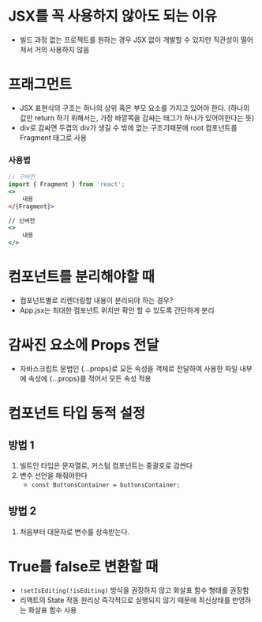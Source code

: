 # JSX를 꼭 사용하지 않아도 되는 이유
- 빌드 과정 없는 프로젝트를 원하는 경우 JSX 없이 개발할 수 있지만 직관성이 떨어져서 거의 사용하지 않음


# 프래그먼트
- JSX 표현식의 구조는 하나의 상위 혹은 부모 요소를 가지고 있어야 한다. (하나의 값만 return 하기 위해서는, 가장 바깥쪽을 감싸는 태그가 하나가 있어야한다는 뜻)
- div로 감싸면 두겹의 div가 생길 수 밖에 없는 구조기때문에 root 컴포넌트를 Fragment 태그로 사용

### 사용법
```jsx
// 구버전
import { Fragment } from 'react';
<>
    내용
</{Fragment}>

// 신버전
<>
    내용
</>
```

# 컴포넌트를 분리해야할 때
- 컴포넌트별로 리렌더링할 내용이 분리되야 하는 경우?
- App.jsx는 최대한 컴포넌트 위치만 확인 할 수 있도록 간단하게 분리


# 감싸진 요소에 Props 전달
- 자바스크립트 문법인 {...props}로 모든 속성을 객체로 전달하여 사용한 파일 내부에 속성에 {...props}를 적어서 모든 속성 적용


# 컴포넌트 타입 동적 설정
## 방법 1
1. 빌트인 타입은 문자열로, 커스텀 컴포넌트는 중괄호로 감싼다
2. 변수 선언을 해줘야한다
    - `const ButtonsContainer = buttonsContainer;`

## 방법 2
1. 처음부터 대문자로 변수를 상속받는다.


# True를 false로 변환할 때
- `!setIsEditing(!isEditing)` 방식을 권장하지 않고 화살표 함수 형태를 권장함
- 리액트의 State 작동 원리상 즉각적으로 실행되지 않기 때문에 최신상태를 반영하는 화살표 함수 사용